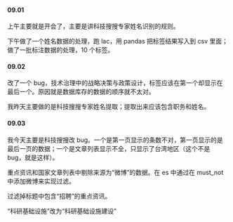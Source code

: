 
#### 09.01  

上午主要就是开会了，主要是讲科技搜搜专家姓名识别的规则。  

下午做了一个姓名数据的处理，跑 lac，用 pandas 把标签结果写入到 csv 里面；做了一批标注数据的处理，10 个标签。  


#### 09.02  

改了一个 bug，技术治理中的战略决策与政策设计，标签应该在第一个却显示在最后一个。原因就是数据库存的数据的顺序就不太对。  

我昨天主要做的是科技搜搜专家姓名提取；提取出来应该包含职务和姓名。  


#### 09.03 

我今天主要是科技搜搜改 bug。一个是第一页显示的条数不对，第一页显示的是最后一页的数据；一个是文章列表显示不全，只显示了台湾地区（这个不是 bug，就是这样）。  

重点资讯和国家文章列表中剔除来源为“微博”的数据。在 es 中通过在 must_not 中添加微博来实现过滤。  

过滤掉标题中包含“招聘”的重点资讯。  

“科研基础设施”改为“科研基础设施建设”  



